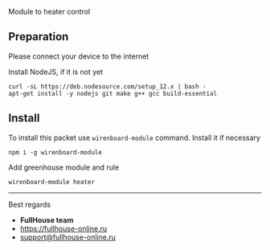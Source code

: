 Module to heater control

##  Preparation

Please connect your device to the internet

Install NodeJS, if it is not yet
```
curl -sL https://deb.nodesource.com/setup_12.x | bash -
apt-get install -y nodejs git make g++ gcc build-essential
```

##  Install

To install this packet use `wirenboard-module` command. Install it if necessary
```
npm i -g wirenboard-module
```

Add greenhouse module and rule
```
wirenboard-module heater
```

----

Best regards
- **FullHouse team**
- https://fullhouse-online.ru
- support@fullhouse-online.ru
